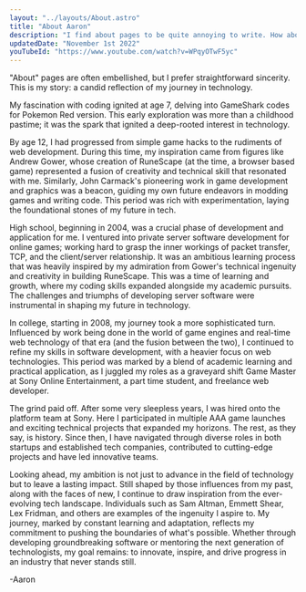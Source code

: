 ```yaml
---
layout: "../layouts/About.astro"
title: "About Aaron"
description: "I find about pages to be quite annoying to write. How about you?"
updatedDate: "November 1st 2022"
youTubeId: "https://www.youtube.com/watch?v=WPqyOTwF5yc"
---
```


"About" pages are often embellished, but I prefer straightforward sincerity. This is my story: a candid reflection of my journey in technology.

My fascination with coding ignited at age 7, delving into GameShark codes for Pokemon Red version. This early exploration was more than a childhood pastime; it was the spark that ignited a deep-rooted interest in technology.

By age 12, I had progressed from simple game hacks to the rudiments of web development. During this time, my inspiration came from figures like Andrew Gower, whose creation of RuneScape (at the time, a browser based game) represented a fusion of creativity and technical skill that resonated with me. Similarly, John Carmack's pioneering work in game development and graphics was a beacon, guiding my own future endeavors in modding games and writing code. This period was rich with experimentation, laying the foundational stones of my future in tech.

High school, beginning in 2004, was a crucial phase of development and application for me. I ventured into private server software development for online games; working hard to grasp the inner workings of packet transfer, TCP, and the client/server relationship. It was an ambitious learning process that was heavily inspired by my admiration from Gower's technical ingenuity and creativity in building RuneScape. This was a time of learning and growth, where my coding skills expanded alongside my academic pursuits. The challenges and triumphs of developing server software were instrumental in shaping my future in technology.

In college, starting in 2008, my journey took a more sophisticated turn. Influenced by work being done in the world of game engines and real-time web technology of that era (and the fusion between the two), I continued to refine my skills in software development, with a heavier focus on web technologies. This period was marked by a blend of academic learning and practical application, as I juggled my roles as a graveyard shift Game Master at Sony Online Entertainment, a part time student, and freelance web developer.

The grind paid off. After some very sleepless years, I was hired onto the platform team at Sony. Here I participated in multiple AAA game launches and exciting technical projects that expanded my horizons. The rest, as they say, is history. Since then, I have navigated through diverse roles in both startups and established tech companies, contributed to cutting-edge projects and have led innovative teams.

Looking ahead, my ambition is not just to advance in the field of technology but to leave a lasting impact. Still shaped by those influences from my past, along with the faces of new, I continue to draw inspiration from the ever-evolving tech landscape. Individuals such as Sam Altman, Emmett Shear, Lex Fridman, and others are examples of the ingenuity I aspire to. My journey, marked by constant learning and adaptation, reflects my commitment to pushing the boundaries of what's possible. Whether through developing groundbreaking software or mentoring the next generation of technologists, my goal remains: to innovate, inspire, and drive progress in an industry that never stands still.

-Aaron